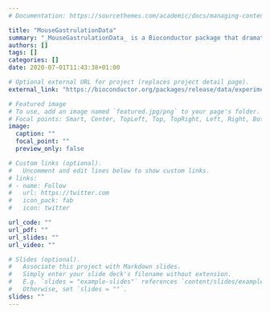 ```yaml
---
# Documentation: https://sourcethemes.com/academic/docs/managing-content/

title: "MouseGastrulationData"
summary: "_MouseGastrulationData_ is a Bioconductor package that dramatically simplifies access to the mouse gastrulation atlas, embryo chimaera, and other related datasets."
authors: []
tags: []
categories: []
date: 2020-07-01T11:43:38+01:00

# Optional external URL for project (replaces project detail page).
external_link: "https://bioconductor.org/packages/release/data/experiment/html/MouseGastrulationData.html"

# Featured image
# To use, add an image named `featured.jpg/png` to your page's folder.
# Focal points: Smart, Center, TopLeft, Top, TopRight, Left, Right, BottomLeft, Bottom, BottomRight.
image:
  caption: ""
  focal_point: ""
  preview_only: false

# Custom links (optional).
#   Uncomment and edit lines below to show custom links.
# links:
# - name: Follow
#   url: https://twitter.com
#   icon_pack: fab
#   icon: twitter

url_code: ""
url_pdf: ""
url_slides: ""
url_video: ""

# Slides (optional).
#   Associate this project with Markdown slides.
#   Simply enter your slide deck's filename without extension.
#   E.g. `slides = "example-slides"` references `content/slides/example-slides.md`.
#   Otherwise, set `slides = ""`.
slides: ""
---
```

